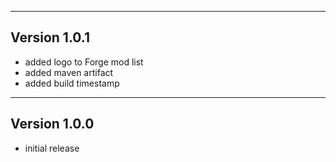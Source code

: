 ------------------------------------------------------
Version 1.0.1
------------------------------------------------------
- added logo to Forge mod list
- added maven artifact
- added build timestamp

------------------------------------------------------
Version 1.0.0
------------------------------------------------------
- initial release
